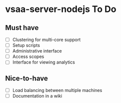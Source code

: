 vsaa-server-nodejs To Do
===

## Must have
- [ ] Clustering for multi-core support
- [ ] Setup scripts
- [ ] Administrative interface
- [ ] Access scopes
- [ ] Interface for viewing analytics

## Nice-to-have
- [ ] Load balancing between multiple machines
- [ ] Documentation in a wiki
